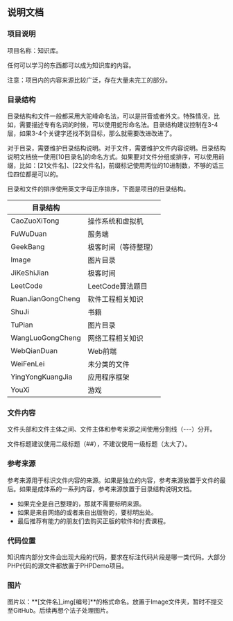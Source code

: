 ## 说明文档

### 项目说明

项目名称：知识库。

任何可以学习的东西都可以成为知识库的内容。

注意：项目内的内容来源比较广泛，存在大量未完工的部分。

### 目录结构

目录结构和文件一般都采用大驼峰命名法，可以是拼音或者外文。特殊情况，比如，需要描述专有名词的时候，可以使用蛇形命名法。目录结构建议控制在3-4层，如果3-4个关键字还找不到目标，那么就需要改进改进了。

对于目录，需要维护目录结构说明。对于文件，需要维护文件内容说明。目录结构说明文档统一使用[10目录名]的命名方式。如果要对文件分组或排序，可以使用前缀，比如：[21文件名]、[22文件名]，前缀标记使用两位的10进制数，不够的话三位四位都是可以的。

目录和文件的排序使用英文字母正序排序，下面是项目的目录结构。

| 目录结构          |                      |
| ----------------- | -------------------- |
| CaoZuoXiTong      | 操作系统和虚拟机     |
| FuWuDuan          | 服务端               |
| GeekBang          | 极客时间（等待整理） |
| Image             | 图片目录             |
| JiKeShiJian       | 极客时间             |
| LeetCode          | LeetCode算法题目     |
| RuanJianGongCheng | 软件工程相关知识     |
| ShuJi             | 书籍                 |
| TuPian            | 图片目录             |
| WangLuoGongCheng  | 网络工程相关知识     |
| WebQianDuan       | Web前端              |
| WeiFenLei         | 未分类的文件         |
| YingYongKuangJia  | 应用程序框架         |
| YouXi             | 游戏                 |

### 文件内容

文件头部和文件主体之间、文件主体和参考来源之间使用分割线（---）分开。

文件标题建议使用二级标题（\#\#），不建议使用一级标题（太大了）。

### 参考来源

参考来源用于标识文件内容的来源。如果是独立的内容，参考来源放置于文件的最后。如果是成体系的一系列内容，参考来源放置于目录结构说明文档。

- 如果完全是自己整理的，那就不需要标明来源。
- 如果是来自网络的或者来自出版物的，要标明出处。
- 最后推荐有能力的朋友们去购买正版的软件和付费课程。

### 代码位置

知识库内部分文件会出现大段的代码，要求在标注代码片段是哪一类代码。大部分PHP代码的源文件都放置于PHPDemo项目。

### 图片

图片以：**[文件名]_img[编号]**的格式命名。放置于Image文件夹，暂时不提交至GitHub。后续再想个法子处理图片。

